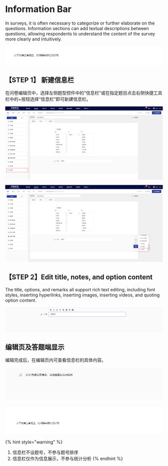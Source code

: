 # Information Bar

In surveys, it is often necessary to categorize or further elaborate on the questions. Information sections can add textual descriptions between questions, allowing respondents to understand the content of the survey more clearly and intuitively.

![信息栏](<../../.gitbook/assets/image (391).png>)

## 【STEP 1】 新建信息栏

在问卷编辑页中，选择左侧题型控件中的“信息栏”或在指定题目点击右侧快捷工具栏中的+按钮选择“信息栏”即可新建信息栏。

![通过“题型”控件新建信息栏](../../.gitbook/assets/Snipaste_2023-10-16_17-15-30.png)

![在指定题目下方新建信息栏](../../.gitbook/assets/Snipaste_2023-10-16_17-15-40.png)

## 【STEP 2】Edit title, notes, and option content

The title, options, and remarks all support rich text editing, including font styles, inserting hyperlinks, inserting images, inserting videos, and quoting option content.

![信息栏内容编辑](../../.gitbook/assets/Snipaste_2023-10-16_17-16-42.png)

## 编辑页及答题端显示

编辑完成后，在编辑页内可查看信息栏的具体内容。

![编辑页内的信息栏显示](<../../.gitbook/assets/image (613).png>)

![答题端中的信息栏显示](<../../.gitbook/assets/image (14) (1) (1).png>)

{% hint style="warning" %}
1. 信息栏不设题号，不参与题号排序
2. 信息栏仅作为信息展示，不参与统计分析
{% endhint %}

